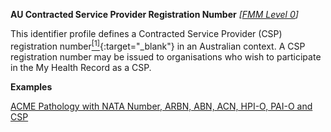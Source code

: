 **AU Contracted Service Provider Registration Number**  *[[FMM Level 0](guidance.html)]*

This identifier profile defines a Contracted Service Provider (CSP) registration number[<sup>[1]</sup>](http://ns.electronichealth.net.au/id/hi/csp/1.0/index.html){:target="_blank"} in an Australian context. A CSP registration number may be issued to organisations who wish to participate in the My Health Record as a CSP.

**Examples**

[ACME Pathology with NATA Number, ARBN, ABN, ACN, HPI-O, PAI-O and CSP](Organization-f799e349-0385-4fbc-a2aa-b5b50af957ea.html)
